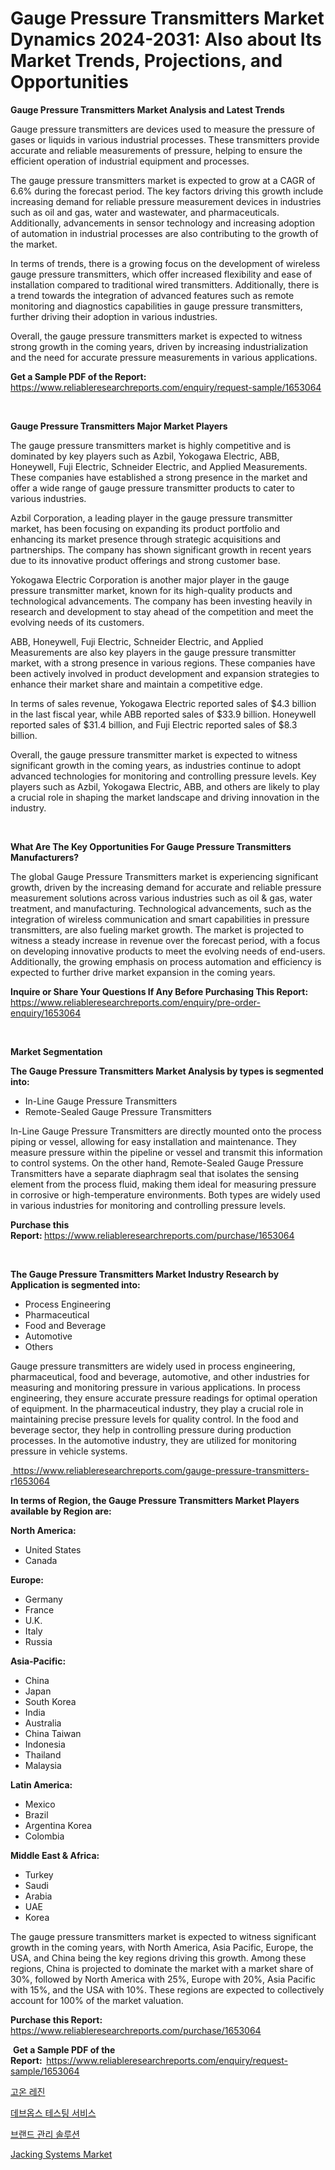<p><h1>Gauge Pressure Transmitters Market Dynamics 2024-2031: Also about Its Market Trends, Projections, and Opportunities</h1></p><p><strong>Gauge Pressure Transmitters Market Analysis and Latest Trends</strong></p>
<p><p>Gauge pressure transmitters are devices used to measure the pressure of gases or liquids in various industrial processes. These transmitters provide accurate and reliable measurements of pressure, helping to ensure the efficient operation of industrial equipment and processes.</p><p>The gauge pressure transmitters market is expected to grow at a CAGR of 6.6% during the forecast period. The key factors driving this growth include increasing demand for reliable pressure measurement devices in industries such as oil and gas, water and wastewater, and pharmaceuticals. Additionally, advancements in sensor technology and increasing adoption of automation in industrial processes are also contributing to the growth of the market.</p><p>In terms of trends, there is a growing focus on the development of wireless gauge pressure transmitters, which offer increased flexibility and ease of installation compared to traditional wired transmitters. Additionally, there is a trend towards the integration of advanced features such as remote monitoring and diagnostics capabilities in gauge pressure transmitters, further driving their adoption in various industries.</p><p>Overall, the gauge pressure transmitters market is expected to witness strong growth in the coming years, driven by increasing industrialization and the need for accurate pressure measurements in various applications.</p></p>
<p><strong>Get a Sample PDF of the Report:&nbsp;</strong> <a href="https://www.reliableresearchreports.com/enquiry/request-sample/1653064">https://www.reliableresearchreports.com/enquiry/request-sample/1653064</a></p>
<p>&nbsp;</p>
<p><strong>Gauge Pressure Transmitters Major Market Players</strong></p>
<p><p>The gauge pressure transmitters market is highly competitive and is dominated by key players such as Azbil, Yokogawa Electric, ABB, Honeywell, Fuji Electric, Schneider Electric, and Applied Measurements. These companies have established a strong presence in the market and offer a wide range of gauge pressure transmitter products to cater to various industries.</p><p>Azbil Corporation, a leading player in the gauge pressure transmitter market, has been focusing on expanding its product portfolio and enhancing its market presence through strategic acquisitions and partnerships. The company has shown significant growth in recent years due to its innovative product offerings and strong customer base.</p><p>Yokogawa Electric Corporation is another major player in the gauge pressure transmitter market, known for its high-quality products and technological advancements. The company has been investing heavily in research and development to stay ahead of the competition and meet the evolving needs of its customers.</p><p>ABB, Honeywell, Fuji Electric, Schneider Electric, and Applied Measurements are also key players in the gauge pressure transmitter market, with a strong presence in various regions. These companies have been actively involved in product development and expansion strategies to enhance their market share and maintain a competitive edge.</p><p>In terms of sales revenue, Yokogawa Electric reported sales of $4.3 billion in the last fiscal year, while ABB reported sales of $33.9 billion. Honeywell reported sales of $31.4 billion, and Fuji Electric reported sales of $8.3 billion.</p><p>Overall, the gauge pressure transmitter market is expected to witness significant growth in the coming years, as industries continue to adopt advanced technologies for monitoring and controlling pressure levels. Key players such as Azbil, Yokogawa Electric, ABB, and others are likely to play a crucial role in shaping the market landscape and driving innovation in the industry.</p></p>
<p>&nbsp;</p>
<p><strong>What Are The Key Opportunities For Gauge Pressure Transmitters Manufacturers?</strong></p>
<p><p>The global Gauge Pressure Transmitters market is experiencing significant growth, driven by the increasing demand for accurate and reliable pressure measurement solutions across various industries such as oil & gas, water treatment, and manufacturing. Technological advancements, such as the integration of wireless communication and smart capabilities in pressure transmitters, are also fueling market growth. The market is projected to witness a steady increase in revenue over the forecast period, with a focus on developing innovative products to meet the evolving needs of end-users. Additionally, the growing emphasis on process automation and efficiency is expected to further drive market expansion in the coming years.</p></p>
<p><strong>Inquire or Share Your Questions If Any Before Purchasing This Report:</strong> <a href="https://www.reliableresearchreports.com/enquiry/pre-order-enquiry/1653064">https://www.reliableresearchreports.com/enquiry/pre-order-enquiry/1653064</a></p>
<p>&nbsp;</p>
<p><strong>Market Segmentation</strong></p>
<p><strong>The Gauge Pressure Transmitters Market Analysis by types is segmented into:</strong></p>
<p><ul><li>In-Line Gauge Pressure Transmitters</li><li>Remote-Sealed Gauge Pressure Transmitters</li></ul></p>
<p><p>In-Line Gauge Pressure Transmitters are directly mounted onto the process piping or vessel, allowing for easy installation and maintenance. They measure pressure within the pipeline or vessel and transmit this information to control systems. On the other hand, Remote-Sealed Gauge Pressure Transmitters have a separate diaphragm seal that isolates the sensing element from the process fluid, making them ideal for measuring pressure in corrosive or high-temperature environments. Both types are widely used in various industries for monitoring and controlling pressure levels.</p></p>
<p><strong>Purchase this Report:&nbsp;</strong><a href="https://www.reliableresearchreports.com/purchase/1653064">https://www.reliableresearchreports.com/purchase/1653064</a></p>
<p>&nbsp;</p>
<p><strong>The Gauge Pressure Transmitters Market Industry Research by Application is segmented into:</strong></p>
<p><ul><li>Process Engineering</li><li>Pharmaceutical</li><li>Food and Beverage</li><li>Automotive</li><li>Others</li></ul></p>
<p><p>Gauge pressure transmitters are widely used in process engineering, pharmaceutical, food and beverage, automotive, and other industries for measuring and monitoring pressure in various applications. In process engineering, they ensure accurate pressure readings for optimal operation of equipment. In the pharmaceutical industry, they play a crucial role in maintaining precise pressure levels for quality control. In the food and beverage sector, they help in controlling pressure during production processes. In the automotive industry, they are utilized for monitoring pressure in vehicle systems.</p></p>
<p><a href="https://www.reliableresearchreports.com/gauge-pressure-transmitters-r1653064">&nbsp;https://www.reliableresearchreports.com/gauge-pressure-transmitters-r1653064</a></p>
<p><strong>In terms of Region, the Gauge Pressure Transmitters Market Players available by Region are:</strong></p>
<p>
    <p> <strong> North America: </strong>
        <ul>
            <li>United States</li>
            <li>Canada</li>
        </ul>
        </p> 
    <p> <strong> Europe: </strong>
        <ul>
            <li>Germany</li>
            <li>France</li>
            <li>U.K.</li>
            <li>Italy</li>
            <li>Russia</li>
        </ul>
        </p> 
    <p> <strong> Asia-Pacific: </strong>
        <ul>
            <li>China</li>
            <li>Japan</li>
            <li>South Korea</li>
            <li>India</li>
            <li>Australia</li>
            <li>China Taiwan</li>
            <li>Indonesia</li>
            <li>Thailand</li>
            <li>Malaysia</li>
        </ul>
        </p> 
    <p> <strong> Latin America: </strong>
        <ul>
            <li>Mexico</li>
            <li>Brazil</li>
            <li>Argentina Korea</li>
            <li>Colombia</li>
        </ul>
        </p> 
    <p> <strong> Middle East & Africa: </strong>
        <ul>
            <li>Turkey</li>
            <li>Saudi</li>
            <li>Arabia</li>
            <li>UAE</li>
            <li>Korea</li>
        </ul>
    </p>
    </p>
<p><p>The gauge pressure transmitters market is expected to witness significant growth in the coming years, with North America, Asia Pacific, Europe, the USA, and China being the key regions driving this growth. Among these regions, China is projected to dominate the market with a market share of 30%, followed by North America with 25%, Europe with 20%, Asia Pacific with 15%, and the USA with 10%. These regions are expected to collectively account for 100% of the market valuation.</p></p>
<p><strong>Purchase this Report: </strong><a href="https://www.reliableresearchreports.com/purchase/1653064">https://www.reliableresearchreports.com/purchase/1653064</a></p>
<p>&nbsp;<strong>Get a Sample PDF of the Report:&nbsp;&nbsp;</strong><a href="https://www.reliableresearchreports.com/enquiry/request-sample/1653064">https://www.reliableresearchreports.com/enquiry/request-sample/1653064</a></p>
<p><strong></strong></p>
<p><p><a href="https://medium.com/@bruceabernathy2022/%EA%B3%A0%EC%98%A8-%EC%88%98%EC%A7%80-%EC%8B%9C%EC%9E%A5-%EA%B7%9C%EB%AA%A8-%EC%8B%9C%EC%9E%A5-%EC%A0%84%EB%A7%9D-%EB%B0%8F-%EC%8B%9C%EC%9E%A5-%EC%98%88%EC%B8%A1-2024%EB%85%84%EB%B6%80%ED%84%B0-2031%EB%85%84%EA%B9%8C%EC%A7%80-1e29ef8177cc">고온 레진</a></p><p><a href="https://medium.com/@minimini78678/2024%EB%85%84%EB%B6%80%ED%84%B0-2031%EB%85%84%EA%B9%8C%EC%A7%80%EC%9D%98-devops-%ED%85%8C%EC%8A%A4%ED%8C%85-%EC%84%9C%EB%B9%84%EC%8A%A4-%EC%8B%9C%EC%9E%A5-%EC%A0%90%EC%9C%A0%EC%9C%A8-%EB%B3%80%ED%99%94%EC%99%80-%EC%8B%9C%EC%9E%A5-%EC%84%B1%EC%9E%A5-%ED%8A%B8%EB%A0%8C%EB%93%9C-ac756ffc7197">데브옵스 테스팅 서비스</a></p><p><a href="https://medium.com/@matthiasdkins856/%EB%B8%8C%EB%9E%9C%EB%93%9C-%EA%B4%80%EB%A6%AC-%EC%86%94%EB%A3%A8%EC%85%98-%EC%8B%9C%EC%9E%A5-%EB%A9%94%ED%8A%B8%EB%A6%AD%EC%8A%A4%EC%9D%98-%ED%95%B4%EB%8F%85-%EC%8B%9C%EC%9E%A5-%EC%A0%90%EC%9C%A0%EC%9C%A8-%ED%8A%B8%EB%A0%8C%EB%93%9C-%EB%B0%8F-%EC%84%B1%EC%9E%A5-%EC%96%91%EC%83%81-8ebd391db2b0">브랜드 관리 솔루션</a></p><p><a href="https://github.com/gracielawharr/Market-Research-Report-List-1/blob/main/jacking-systems-market.md">Jacking Systems Market</a></p></p>